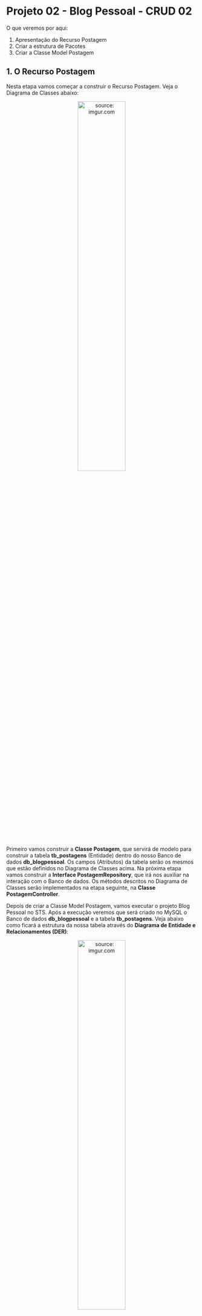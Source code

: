 <h1>Projeto 02 - Blog Pessoal - CRUD 02</h1>

O que veremos por aqui:

1. Apresentação do Recurso Postagem
2. Criar a estrutura de Pacotes
3. Criar a Classe Model Postagem

<h2>1. O Recurso Postagem</h2>

Nesta etapa vamos começar a construir o Recurso Postagem. Veja o Diagrama de Classes abaixo: 

<div align="center"><img src="https://i.imgur.com/aKmFiA1.png" title="source: imgur.com" width="50%"/></div>

Primeiro vamos construir a **Classe Postagem**, que servirá de modelo para construir a tabela **tb_postagens** (Entidade) dentro do nosso Banco de dados **db_blogpessoal**. Os campos (Atributos) da tabela serão os mesmos que estão definidos no Diagrama de Classes acima. Na próxima etapa vamos construir a **Interface PostagemRepository**, que irá nos auxiliar na interação com o Banco de dados. Os métodos descritos no Diagrama de Classes serão implementados na etapa seguinte, na **Classe PostagemController**.

Depois de criar a Classe Model Postagem, vamos executar o projeto Blog Pessoal no STS. Após a execução veremos que será criado no MySQL o Banco de dados **db_blogpessoal** e a tabela **tb_postagens**. Veja abaixo como ficará a estrutura da nossa tabela através do **Diagrama de Entidade e Relacionamentos (DER)**:

<div align="center"><img src="https://i.imgur.com/jyU9az1.png" title="source: imgur.com" width="50%"/></div>

O **Dicionário de dados da nossa tabela tb_postagens** será o seguinte:

| Atributo   | Tipo de dado  | Descrição                                         | Chave |
| ---------- | ------------- | ------------------------------------------------- | ----- |
| **id**     | bigint        | Identificador único                               | PK    |
| **titulo** | varchar(100)  | Título da postagem                                |       |
| **texto**  | varchar(1000) | Conteúdo da postagem                              |       |
| **data**   | datetime(6)   | Data e hora da publicação/atualização da postagem |       |

<h2>👣 Passo 01 - Criar o Pacote Model</h2>

Na Source Folder Principal (**src/main/java**), observe que foi criado o pacote principal da nossa aplicação (**com.generation.blogpessoal**), onde todo o nosso código será desenvolvido. Na figura abaixo, podemos visualizar o pacote:

<div align="center"><img src="https://i.imgur.com/wupjvkD.png?1" title="source: imgur.com" /></div>

Vamos criar dentro do pacote principal, sub pacotes que chamaremos de **Camadas**. Dentro destes sub pacotes, iremos criar as Classes e Interfaces da nossa aplicação, seguindo o modelo MVC.  Para criarmos o Recurso Postagem, vamos precisar de 3 Camadas:

| Camada         | Descrição                                                    |
| -------------- | ------------------------------------------------------------ |
| **Model**     | Camada responsável pela abstração dos nossos Objetos em registros das nossas tabelas, que serão geradas no Banco de dados. As Classes criadas nesta camada representam os objetos que serão persistidos no Banco de dados. |
| **Repository** | Camada responsável por implementar as Interfaces, que contém diversos métodos pré-implementados para a  manipulação de dados de uma entidade, como métodos para salvar, deletar,  listar e recuperar dados da classe. Para criar estas Interfaces basta Herdar (extends) a Interface JpaRepository. |
| **Controller** | Camada responsável por receber todas as Requisições HTTP (HTTP Request), enviadas por um Cliente HTTP (Postman ou o Front-end da API), para a nossa aplicação e responder (HTTP Response) as requisições de acordo com o resultado do processamento da requisição no Back-end. |


| <img src="https://i.imgur.com/vVDBDG0.png" title="source: imgur.com" width="200px"/> | <div align="left"> **ALERTA DE BSM:** *Mantenha a Atenção aos Detalhes ao criar a Camada Model. Um erro muito comum é criar o pacote na Source Folder de Testes (imagem abaixo), ao invés de criar na Source Folder Principal.* </div> |
| ------------------------------------------------------------ | ------------------------------------------------------------ |

<div align="center"><img src="https://i.imgur.com/JwBk1bU.png?1" title="source: imgur.com" /></div>

Vamos começar criando a Camada Model:

1. No lado esquerdo superior, na Guia **Package explorer**, clique com o botão direito do mouse sobre a Package **com.generation.blogpessoal**, na Source Folder **src/main/java** e clique na opção  **New 🡪 Package**.

<div align="center"><img src="https://i.imgur.com/SWvjNqn.png" title="source: imgur.com" /></div>

2. Na janela **New Java Package**, no item **Name**, acrescente no final do nome da Package **.model**, como mostra a figura abaixo:

<div align="center"><img src="https://i.imgur.com/tjKWK8p.png" title="source: imgur.com" /></div>

3. Clique no botão **Finish** para concluir.

A estrutura de pacotes da aplicação ficará igual a figura abaixo:

<div align="center"><img src="https://i.imgur.com/3dPNpBq.png?1" title="source: imgur.com" /></div>

<h2>👣 Passo 02 - Criar a Classe Postagem na Camada Model</h2>

Agora vamos criar a Classe Model que chamaremos de **Postagem**.

1. Clique com o botão direito do mouse sobre o **Pacote Model** (**com.generation.blogpessoal.model**), na Source Folder Principal (**src/main/java**), como mostra a figura abaixo:
2. Na sequência, clique na opção **New 🡪 Class**

<div align="center"><img src="https://i.imgur.com/6O4q8rz.png" title="source: imgur.com" /></div>

3. Na janela **New Java Class**, no item **Name**, digite o nome da Classe (**Postagem**), como mostra a figura abaixo:

<div align="center"><img src="https://i.imgur.com/L4GTVy2.png" title="source: imgur.com" /></div>

4. Clique no botão **Finish** para concluir.

Agora vamos criar o código da **Classe Model Postagem**, como mostra a figura abaixo:

 <div align="left"><img src="https://i.imgur.com/PoaPava.png" title="source: imgur.com" /></div>

Vamos analisar o código:

**Linha 15:** A Anotação (Annotation) **@Entity** indica que esta classe define uma entidade, ou seja, ela será utilizada para gerar uma tabela no Banco de dados da aplicação.

**Linha 16:** A Anotação **@Table** indica o nome da Tabela no Banco de dados. Caso esta anotação não seja declarada, o Banco de dados criará a tabela com o mesmo nome da Classe Model (Postagem). Observe que o nome da Tabela segue o padrão **tb_nome-da-tabela** (tb_postagens). O prefixo **tb** indica que se trata de uma Table (Tabela). O nome da Tabela é recomendado que seja **o mesmo da Classe Model** (postagem), em **letras minúsculas**, **sem espaços em branco ou caracteres especiais e acentos**. 

**Nas Linhas 21, 25, 29 e 32** foram criados os Atributos do Objeto Postagem, que foram definidos no Diagrama de Classes acima. Veja na tabela abaixo a conversão de **Tipo de dados Java 🡪 MySQL**

| Atributo   | Tipo de dado Java                                            | Tipo de dado MySQL |
| ---------- | ------------------------------------------------------------ | ------------------ |
| **id**     | <a href="https://docs.oracle.com/en/java/javase/11/docs/api/java.base/java/lang/Long.html" target="_blank"><i>Long</i></a> | bigint             |
| **titulo** | <a href="https://docs.oracle.com/en/java/javase/11/docs/api/java.base/java/lang/String.html" target="_blank"><i>String</i></a> | varchar(100)       |
| **texto**  | <a href="https://docs.oracle.com/en/java/javase/11/docs/api/java.base/java/lang/String.html" target="_blank"><i>String</i></a> | varchar(1000)      |
| **data**   | <a href="https://docs.oracle.com/en/java/javase/11/docs/api/java.base/java/time/LocalDateTime.html" target="_blank"><i>LocalDateTime</i></a> | data               |

Observe que acima de cada atributo foram adicionadas algumas Anotações. Estas anotações tem a função de configurar os parâmetros do Banco de dados e criar validações para os dados que serão inseridos no objeto (tamanho, formato e etc)

**Linha 19:** A Anotação **@Id** inidica que o atributo anotado será a **Chave Primária** (Primary Key - PK) da Tabela **tb_postagens**.

**Linha 20:** A Anotação **@GeneratedValue** indica que a **Chave Primária** será gerada pelo Spring Data JPA. O parâmetro **strategy** indica de que forma esta **Chave Primária** será gerada. A Estratégia **GenerationType.IDENTITY** indica que a Chave Primária será gerada pelo Banco de dados através da opção **auto-incremento** (auto-increment), que gera uma sequência numérica iniciando em 1. Veja outras estratégias de geração da Chave Primária no <a href="#anexo1">Anexo I</a>.

| <img src="https://i.imgur.com/hOgWvSc.png" title="source: imgur.com" width="80px"/> | <div align="left"> **ATENÇÃO:** *Não confundir o auto-incremento do Banco de Dados que inicia em 1 com o indice de um Array (Vetor ou Matriz) que inicia em 0.* </div> |
| ------------------------------------------------------------ | ------------------------------------------------------------ |

**Nas linhas 23 e 27:** A anotação **@NotBlank** não permite que o atributo seja **Nulo ou contenha apenas Espaços em branco**. Você pode configurar uma mensagem para o usuário através do atributo **message**.

**Nas linhas 24 e 28:** A anotação **@Size** define o valor **Mínimo (min)** e **Máximo (max)** de Caracteres do atributo. Não é obrigatório configurar os 2 parâmetros. Como o parâmetro **max** foi configurado, observe que o mesmo valor informado será inserido na definição dos atributos titulo (varchar(100)) e texto (varchar(1000)) na tabela **tb_postagens** no Banco de dados. Você pode configurar uma mensagem para o usuário através do atributo **message**.

**Na linha 31:** A anotação **@UpdateTimestamp** configura o atributo **data** como **Timestamp**, ou seja, o Spring se encarregará de obter a data do Sistema Operacional e inserir no atributo **data** toda vez que um Objeto da Classe Postagem for criado ou atualizado. 

<div align="left"><img src="https://i.imgur.com/sv8IEe1.png" title="source: imgur.com" width="25px"/> <a href="https://www.baeldung.com/jpa-entities#entity" target="_blank"><b>Documentação: <i>@Entity</i></b></a>

<div align="left"><img src="https://i.imgur.com/sv8IEe1.png" title="source: imgur.com" width="25px"/> <a href="https://www.baeldung.com/jpa-entities#table" target="_blank"><b>Documentação: <i>@Table</i></b></a>

<div align="left"><img src="https://i.imgur.com/sv8IEe1.png" title="source: imgur.com" width="25px"/> <a href="https://www.baeldung.com/jpa-entities#id" target="_blank"><b>Documentação: <i>@Id</i></b></a>

<div align="left"><img src="https://i.imgur.com/sv8IEe1.png" title="source: imgur.com" width="25px"/> <a href="https://www.baeldung.com/hibernate-identifiers" target="_blank"><b>Documentação: <i>@GeneratedValue</i></b></a>

<div align="left"><img src="https://i.imgur.com/sv8IEe1.png" title="source: imgur.com" width="25px"/> <a href="https://www.baeldung.com/javax-validation" target="_blank"><b>Documentação: <i>@NotBlank e @Size</i></b></a>

<div align="left"><img src="https://i.imgur.com/sv8IEe1.png" title="source: imgur.com" width="25px"/> <a href="https://thorben-janssen.com/persist-creation-update-timestamps-hibernate/" target="_blank"><b>Documentação: <i>@UpdateTimestamp</i></b></a>

<h2>👣 Passo 03 - Métodos Get e Set</h2>

Depois de criarmos os atributos, precisamos criar os **Métodos Get e Set** para todos os atributos da Classe. O Método Construtor não será necessário porquê o Spring utiliza um recurso chamado **Injeção de Dependência** (veremos na Classe PostagemController).

1. Posicione o cursor do mouse no ponto onde será criado os métodos Get e Set.
2. No menu **Source**, clique na opção **Generate Getters and Setters...**

<div align="center"><img src="https://i.imgur.com/hgjkFLK.png" title="source: imgur.com" /></div>

3. Na tela **Generate Getters and Setters**, Clique no botão **Select All** para selecionar todos os atributos e clique no botão **Generate**.

<div align="center"><img src="https://i.imgur.com/3M4zmbN.png" title="source: imgur.com" /></div>

4. A geração dos Métodos ficará igual a imagem abaixo:

<div align="left"><img src="https://i.imgur.com/yHijiHL.png" title="source: imgur.com" /></div>

<h2>👣 Passo 04 - Executar o projeto</h2>

1. No **STS**, na **Package Explorer**, clique na pasta **src/main/java** e na sequência clique no pacote principal **com.generation.blogpessoal**.
2. Clique com o botão direito do mouse sobre o arquivo **BlogpessoalApplication.java**.

<div align="center"><img src="https://i.imgur.com/wK45mNC.png?1" title="source: imgur.com" /></div>

3. No menu que será aberto, clique na opção **Run AS 🡪 Spring Boot App** como mostra a ﬁgura abaixo:

<div align="center"><img src="https://i.imgur.com/CSvepuR.png" title="source: imgur.com" /></div>

<h2>👣 Passo 05 - Checando o Banco de Dados</h2>

Vamos checar se o Banco de Dados **db_blogpessoal** e a Tabela **tb_postagens** foram criados no MySQL.

1. Na Caixa de pesquisas, localize o <b>MySQL</b> (Marcado em vermelho na imagem), e clique no <b>MySQL Workbench</b>  (Marcado em azul na imagem).

<div align="center"><img src="https://i.imgur.com/zsr8Om7.png" title="source: imgur.com" /></div>

2. No <b>MySQL Workbench</b>, Clique sobre a <b>Conexão Local instance MySQL80</b>

<div align="center"><img  src="https://i.imgur.com/HBdNTkU.png" title="source: imgur.com" /></div>

3. Caso seja solicitada a senha, <b>digite a senha do usuário root</b> e marque a opção <b>Save password in vault</b> para gravar a senha e não perguntar novamente.

<div align="center"><img src="https://i.imgur.com/xC6JFoe.png" title="source: imgur.com" /></div>

4. Será aberta a janela principal do <b>MySQL Workbench</b>. 

<div align="center"><img src="https://i.imgur.com/jVDtxuJ.png" title="source: imgur.com" /></div>

5. Na janela **Schemas**, Clique no botão <img src="https://i.imgur.com/UANRDni.png" title="source: imgur.com" /> (Atualizar)

<div align="center"><img src="https://i.imgur.com/BF4g9mh.png" title="source: imgur.com" /></div>

6. Verifique se o Banco de dados **db_blogpessoal** e se a tabela **tb_postagens** foram criados, como mostra a figura abaixo:

<div align="center"><img src="https://i.imgur.com/eejb9X3.png" title="source: imgur.com" /></div>

<div align="left"><img src="https://i.imgur.com/bQGvf3h.png" title="source: imgur.com" width="3%"/> <a href="https://github.com/conteudoGeneration/backend_blog_pessoal/tree/02-blog_pessoal_crud_02" target="_blank"><b>Código fonte do Projeto</b></a>

<h2 id="anexo1">Anexo I - Estratégias para geração da Chave Primária</h2>

| **Estratégia**              | **Descrição**                                                |
| --------------------------- | ------------------------------------------------------------ |
| **GenerationType.AUTO**     | Valor padrão, deixa com o provedor de persistência a escolha da estratégia mais adequada de acordo com o Banco de dados. |
| **GenerationType.IDENTITY** | Informamos ao provedor de persistência que os valores a serem atribuídos ao identificador único serão gerados pela coluna de auto incremento do banco de dados. Assim, um valor para o identificador é gerado para cada registro inserido no banco. Alguns bancos de dados podem não suportar essa opção. |
| **GenerationType.SEQUENCE** | Informamos ao provedor de persistência que os valores serão gerados a partir de uma sequence. Caso não seja especificado um nome para a sequence, será utilizada uma sequence padrão, a qual será global, para todas as entidades. Caso uma sequence seja especificada, o provedor passará a adotar essa sequence para criação das chaves primárias. Alguns bancos de dados podem não suportar essa opção, como o MySQL por exemplo. |
| **GenerationType.TABLE**    | Com a opção TABLE é necessário criar uma tabela para gerenciar as chaves primárias. Por causa da sobrecarga de consultas necessárias para manter a tabela atualizada, essa opção é pouco recomendada. |

<br /><br />
	
<div align="left"><a href="README.md"><img src="https://i.imgur.com/XMgF3gl.png" title="source: imgur.com" width="3%"/>Voltar</a></div>

